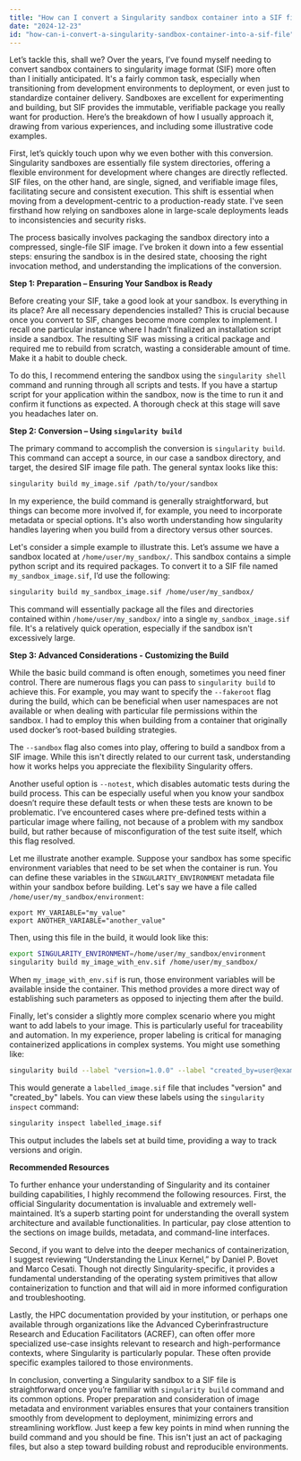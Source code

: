```yaml
---
title: "How can I convert a Singularity sandbox container into a SIF file?"
date: "2024-12-23"
id: "how-can-i-convert-a-singularity-sandbox-container-into-a-sif-file"
---
```


Let’s tackle this, shall we? Over the years, I’ve found myself needing to convert sandbox containers to singularity image format (SIF) more often than I initially anticipated. It's a fairly common task, especially when transitioning from development environments to deployment, or even just to standardize container delivery. Sandboxes are excellent for experimenting and building, but SIF provides the immutable, verifiable package you really want for production. Here’s the breakdown of how I usually approach it, drawing from various experiences, and including some illustrative code examples.

First, let’s quickly touch upon why we even bother with this conversion. Singularity sandboxes are essentially file system directories, offering a flexible environment for development where changes are directly reflected. SIF files, on the other hand, are single, signed, and verifiable image files, facilitating secure and consistent execution. This shift is essential when moving from a development-centric to a production-ready state. I've seen firsthand how relying on sandboxes alone in large-scale deployments leads to inconsistencies and security risks.

The process basically involves packaging the sandbox directory into a compressed, single-file SIF image. I’ve broken it down into a few essential steps: ensuring the sandbox is in the desired state, choosing the right invocation method, and understanding the implications of the conversion.

**Step 1: Preparation – Ensuring Your Sandbox is Ready**

Before creating your SIF, take a good look at your sandbox. Is everything in its place? Are all necessary dependencies installed? This is crucial because once you convert to SIF, changes become more complex to implement. I recall one particular instance where I hadn’t finalized an installation script inside a sandbox. The resulting SIF was missing a critical package and required me to rebuild from scratch, wasting a considerable amount of time. Make it a habit to double check.

To do this, I recommend entering the sandbox using the `singularity shell` command and running through all scripts and tests. If you have a startup script for your application within the sandbox, now is the time to run it and confirm it functions as expected. A thorough check at this stage will save you headaches later on.

**Step 2: Conversion – Using `singularity build`**

The primary command to accomplish the conversion is `singularity build`. This command can accept a source, in our case a sandbox directory, and target, the desired SIF image file path. The general syntax looks like this:

```bash
singularity build my_image.sif /path/to/your/sandbox
```

In my experience, the build command is generally straightforward, but things can become more involved if, for example, you need to incorporate metadata or special options. It's also worth understanding how singularity handles layering when you build from a directory versus other sources.

Let's consider a simple example to illustrate this. Let’s assume we have a sandbox located at `/home/user/my_sandbox/`. This sandbox contains a simple python script and its required packages. To convert it to a SIF file named `my_sandbox_image.sif`, I’d use the following:

```bash
singularity build my_sandbox_image.sif /home/user/my_sandbox/
```

This command will essentially package all the files and directories contained within `/home/user/my_sandbox/` into a single `my_sandbox_image.sif` file. It's a relatively quick operation, especially if the sandbox isn't excessively large.

**Step 3: Advanced Considerations - Customizing the Build**

While the basic build command is often enough, sometimes you need finer control. There are numerous flags you can pass to `singularity build` to achieve this. For example, you may want to specify the `--fakeroot` flag during the build, which can be beneficial when user namespaces are not available or when dealing with particular file permissions within the sandbox. I had to employ this when building from a container that originally used docker’s root-based building strategies.

The `--sandbox` flag also comes into play, offering to build a sandbox from a SIF image. While this isn't directly related to our current task, understanding how it works helps you appreciate the flexibility Singularity offers.

Another useful option is `--notest`, which disables automatic tests during the build process. This can be especially useful when you know your sandbox doesn’t require these default tests or when these tests are known to be problematic. I’ve encountered cases where pre-defined tests within a particular image where failing, not because of a problem with my sandbox build, but rather because of misconfiguration of the test suite itself, which this flag resolved.

Let me illustrate another example. Suppose your sandbox has some specific environment variables that need to be set when the container is run. You can define these variables in the `SINGULARITY_ENVIRONMENT` metadata file within your sandbox before building. Let's say we have a file called `/home/user/my_sandbox/environment`:

```
export MY_VARIABLE="my_value"
export ANOTHER_VARIABLE="another_value"
```

Then, using this file in the build, it would look like this:

```bash
export SINGULARITY_ENVIRONMENT=/home/user/my_sandbox/environment
singularity build my_image_with_env.sif /home/user/my_sandbox/
```

When `my_image_with_env.sif` is run, those environment variables will be available inside the container. This method provides a more direct way of establishing such parameters as opposed to injecting them after the build.

Finally, let's consider a slightly more complex scenario where you might want to add labels to your image. This is particularly useful for traceability and automation. In my experience, proper labeling is critical for managing containerized applications in complex systems. You might use something like:

```bash
singularity build --label "version=1.0.0" --label "created_by=user@example.com" labelled_image.sif /home/user/my_sandbox/
```

This would generate a `labelled_image.sif` file that includes "version" and "created_by" labels. You can view these labels using the `singularity inspect` command:

```bash
singularity inspect labelled_image.sif
```

This output includes the labels set at build time, providing a way to track versions and origin.

**Recommended Resources**

To further enhance your understanding of Singularity and its container building capabilities, I highly recommend the following resources. First, the official Singularity documentation is invaluable and extremely well-maintained. It’s a superb starting point for understanding the overall system architecture and available functionalities. In particular, pay close attention to the sections on image builds, metadata, and command-line interfaces.

Second, if you want to delve into the deeper mechanics of containerization, I suggest reviewing “Understanding the Linux Kernel,” by Daniel P. Bovet and Marco Cesati. Though not directly Singularity-specific, it provides a fundamental understanding of the operating system primitives that allow containerization to function and that will aid in more informed configuration and troubleshooting.

Lastly, the HPC documentation provided by your institution, or perhaps one available through organizations like the Advanced Cyberinfrastructure Research and Education Facilitators (ACREF), can often offer more specialized use-case insights relevant to research and high-performance contexts, where Singularity is particularly popular. These often provide specific examples tailored to those environments.

In conclusion, converting a Singularity sandbox to a SIF file is straightforward once you’re familiar with `singularity build` command and its common options. Proper preparation and consideration of image metadata and environment variables ensures that your containers transition smoothly from development to deployment, minimizing errors and streamlining workflow. Just keep a few key points in mind when running the build command and you should be fine. This isn't just an act of packaging files, but also a step toward building robust and reproducible environments.
